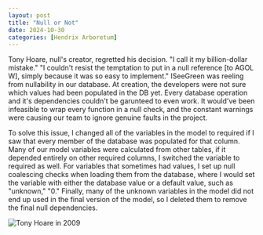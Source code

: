 ```yaml
---
layout: post
title: "Null or Not"
date: 2024-10-30    
categories: [Hendrix Arboretum]
---
```


Tony Hoare, null's creator, regretted his decision. "I call it my billion-dollar mistake." "I couldn't resist the temptation to put in a null reference [to AGOL W], simply because it was so easy to implement." ISeeGreen was reeling from nullability in our database. At creation, the developers were not sure which values had been populated in the DB yet. Every database operation and it's dependencies couldn't be garunteed to even work. It would've been infeasible to wrap every function in a null check, and the constant warnings were causing our team to ignore genuine faults in the project. 

To solve this issue, I changed all of the variables in the model to required if I saw that every member of the database was populated for that column. Many of our model variables were calculated from other tables, if it depended entirely on other required columns, I switched the variable to required as well. For variables that sometimes had values, I set up null coalescing checks when loading them from the database, where I would set the variable with either the database value or a default value, such as "unknown," "0." Finally, many of the unknown variables in the model did not end up used in the final version of the model, so I deleted them to remove the final null dependencies. 



![Tony Hoare in 2009](https://www.infoq.com/presentations/Null-References-The-Billion-Dollar-Mistake-Tony-Hoare/)
